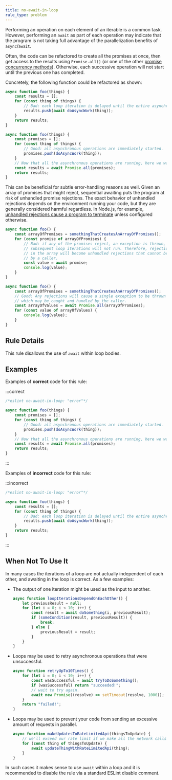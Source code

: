 ```yaml
---
title: no-await-in-loop
rule_type: problem
---
```


Performing an operation on each element of an iterable is a common task. However, performing an
`await` as part of each operation may indicate that the program is not taking full advantage of
the parallelization benefits of `async`/`await`.

Often, the code can be refactored to create all the promises at once, then get access to the
results using `Promise.all()` (or one of the other [promise concurrency methods](https://developer.mozilla.org/en-US/docs/Web/JavaScript/Reference/Global_Objects/Promise#promise_concurrency)). Otherwise, each successive operation will not start until the
previous one has completed.

Concretely, the following function could be refactored as shown:

```js
async function foo(things) {
    const results = [];
    for (const thing of things) {
        // Bad: each loop iteration is delayed until the entire asynchronous operation completes
        results.push(await doAsyncWork(thing));
    }
    return results;
}
```

```js
async function foo(things) {
    const promises = [];
    for (const thing of things) {
        // Good: all asynchronous operations are immediately started.
        promises.push(doAsyncWork(thing));
    }
    // Now that all the asynchronous operations are running, here we wait until they all complete.
    const results = await Promise.all(promises);
    return results;
}
```

This can be beneficial for subtle error-handling reasons as well. Given an array of promises that might reject,
sequential awaiting puts the program at risk of unhandled promise rejections. The exact behavior of unhandled
rejections depends on the environment running your code, but they are generally considered harmful regardless.
In Node.js, for example, [unhandled rejections cause a program to terminate](https://nodejs.org/api/cli.html#--unhandled-rejectionsmode) unless configured otherwise.

```js
async function foo() {
    const arrayOfPromises = somethingThatCreatesAnArrayOfPromises();
    for (const promise of arrayOfPromises) {
        // Bad: if any of the promises reject, an exception is thrown, and
        // subsequent loop iterations will not run. Therefore, rejections later
        // in the array will become unhandled rejections that cannot be caught
        // by a caller.
        const value = await promise;
        console.log(value);
    }
}
```

```js
async function foo() {
    const arrayOfPromises = somethingThatCreatesAnArrayOfPromises();
    // Good: Any rejections will cause a single exception to be thrown here,
    // which may be caught and handled by the caller.
    const arrayOfValues = await Promise.all(arrayOfPromises);
    for (const value of arrayOfValues) {
        console.log(value);
    }
}
```

## Rule Details

This rule disallows the use of `await` within loop bodies.

## Examples

Examples of **correct** code for this rule:

:::correct

```js
/*eslint no-await-in-loop: "error"*/

async function foo(things) {
    const promises = [];
    for (const thing of things) {
        // Good: all asynchronous operations are immediately started.
        promises.push(doAsyncWork(thing));
    }
    // Now that all the asynchronous operations are running, here we wait until they all complete.
    const results = await Promise.all(promises);
    return results;
}
```

:::

Examples of **incorrect** code for this rule:

:::incorrect

```js
/*eslint no-await-in-loop: "error"*/

async function foo(things) {
    const results = [];
    for (const thing of things) {
        // Bad: each loop iteration is delayed until the entire asynchronous operation completes
        results.push(await doAsyncWork(thing));
    }
    return results;
}
```

:::

## When Not To Use It

In many cases the iterations of a loop are not actually independent of each other, and awaiting in
the loop is correct. As a few examples:

-   The output of one iteration might be used as the input to another.

    ```js
    async function loopIterationsDependOnEachOther() {
        let previousResult = null;
        for (let i = 0; i < 10; i++) {
            const result = await doSomething(i, previousResult);
            if (someCondition(result, previousResult)) {
                break;
            } else {
                previousResult = result;
            }
        }
    }
    ```

-   Loops may be used to retry asynchronous operations that were unsuccessful.

    ```js
    async function retryUpTo10Times() {
        for (let i = 0; i < 10; i++) {
            const wasSuccessful = await tryToDoSomething();
            if (wasSuccessful) return "succeeded!";
            // wait to try again.
            await new Promise((resolve) => setTimeout(resolve, 1000));
        }
        return "failed!";
    }
    ```

-   Loops may be used to prevent your code from sending an excessive amount of requests in parallel.

    ```js
    async function makeUpdatesToRateLimitedApi(thingsToUpdate) {
        // we'll exceed our rate limit if we make all the network calls in parallel.
        for (const thing of thingsToUpdate) {
            await updateThingWithRateLimitedApi(thing);
        }
    }
    ```

In such cases it makes sense to use `await` within a
loop and it is recommended to disable the rule via a standard ESLint disable comment.

